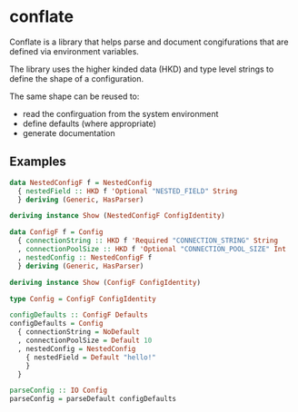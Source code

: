 # conflate

Conflate is a library that helps parse and document congifurations that are defined via environment variables. 

The library uses the higher kinded data (HKD) and type level strings to define the shape of a configuration. 

The same shape can be reused to:
 * read the confirguation from the system environment
 * define defaults (where appropriate)
 * generate documentation 

## Examples

```haskell
data NestedConfigF f = NestedConfig
  { nestedField :: HKD f 'Optional "NESTED_FIELD" String
  } deriving (Generic, HasParser)

deriving instance Show (NestedConfigF ConfigIdentity)

data ConfigF f = Config
  { connectionString :: HKD f 'Required "CONNECTION_STRING" String
  , connectionPoolSize :: HKD f 'Optional "CONNECTION_POOL_SIZE" Int
  , nestedConfig :: NestedConfigF f
  } deriving (Generic, HasParser)

deriving instance Show (ConfigF ConfigIdentity)

type Config = ConfigF ConfigIdentity

configDefaults :: ConfigF Defaults
configDefaults = Config
  { connectionString = NoDefault
  , connectionPoolSize = Default 10
  , nestedConfig = NestedConfig
    { nestedField = Default "hello!"
    }
  }

parseConfig :: IO Config
parseConfig = parseDefault configDefaults
```
